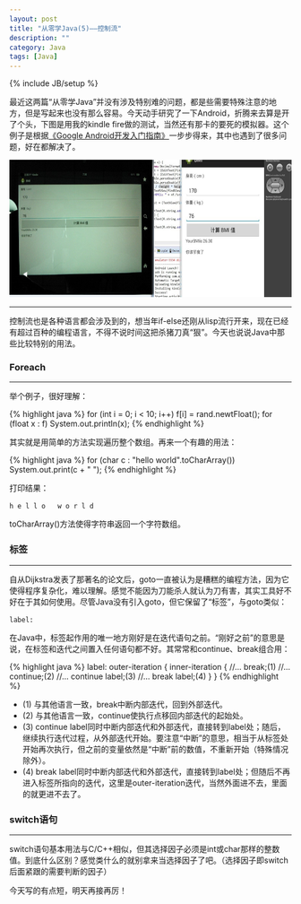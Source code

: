 ```yaml
---
layout: post
title: "从零学Java(5)——控制流"
description: ""
category: Java
tags: [Java]
---
```

{% include JB/setup %}

最近这两篇“从零学Java”并没有涉及特别难的问题，都是些需要特殊注意的地方，但是写起来也没有那么容易。今天动手研究了一下Android，折腾来去算是开了个头，下图是用我的kindle fire做的测试，当然还有那卡的要死的模拟器。这个例子是根据[《Google Android开发入门指南》](http://book.douban.com/subject/4127895/)一步步得来，其中也遇到了很多问题，好在都解决了。
<p><img src="/images/blogImgs/bmi.png" width='620' height='245'></p>

* * *
控制流也是各种语言都会涉及到的，想当年if-else还刚从lisp流行开来，现在已经有超过百种的编程语言，不得不说时间这把杀猪刀真“狠”。今天也说说Java中那些比较特别的用法。

### Foreach
* * *

举个例子，很好理解：

{% highlight java %}
for (int i = 0; i < 10; i++)
	f[i] = rand.newtFloat();
for (float x : f)
	System.out.println(x);
{% endhighlight %}

其实就是用简单的方法实现遍历整个数组。再来一个有趣的用法：

{% highlight java %}
for (char c : "hello world".toCharArray())
    System.out.print(c + " ");
{% endhighlight %}

打印结果：

    h e l l o   w o r l d

toCharArray()方法使得字符串返回一个字符数组。

### 标签
* * *

自从Dijkstra发表了那著名的论文后，goto一直被认为是糟糕的编程方法，因为它使得程序复杂化，难以理解。感觉不能因为刀能杀人就认为刀有害，其实工具好不好在于其如何使用。尽管Java没有引入goto，但它保留了“标签”，与goto类似：

    label:

在Java中，标签起作用的唯一地方刚好是在迭代语句之前。“刚好之前”的意思是说，在标签和迭代之间置入任何语句都不好。其常常和continue、break组合用：

{% highlight java %}
label:
outer-iteration {
	inner-iteration {
	//...
	break;(1)
	//...
	continue;(2)
	//...
	continue label;(3)
	//...
	break label;(4)
	}
}
{% endhighlight %}

<ul>
<li>(1) 与其他语言一致，break中断内部迭代，回到外部迭代。</li>
<li>(2) 与其他语言一致，continue使执行点移回内部迭代的起始处。</li>
<li>(3) continue label同时中断内部迭代和外部迭代，直接转到label处；随后，继续执行迭代过程，从外部迭代开始。要注意“中断”的意思，相当于从标签处开始再次执行，但之前的变量依然是“中断”前的数值，不重新开始（特殊情况除外）。</li>
<li>(4) break label同时中断内部迭代和外部迭代，直接转到label处；但随后不再进入标签所指向的迭代，这里是outer-iteration迭代，当然外面进不去，里面的就更进不去了。</li>
</ul>

### switch语句
* * *

switch语句基本用法与C/C++相似，但其选择因子必须是int或char那样的整数值。到底什么区别？感觉类什么的就别拿来当选择因子了吧。（选择因子即switch后面紧跟的需要判断的因子）

今天写的有点短，明天再接再厉！